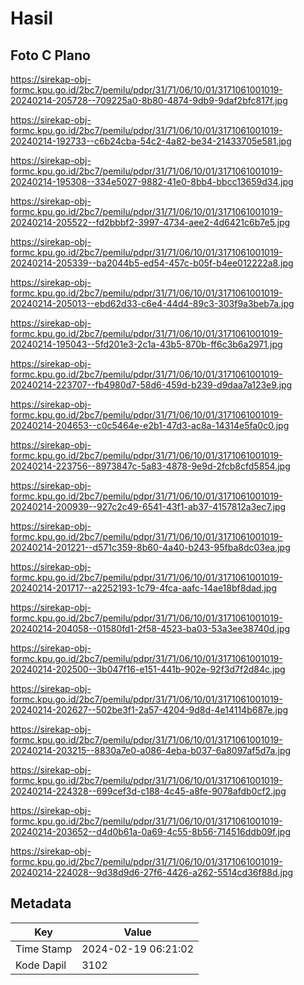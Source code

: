 # Hasil

## Foto C Plano

https://sirekap-obj-formc.kpu.go.id/2bc7/pemilu/pdpr/31/71/06/10/01/3171061001019-20240214-205728--709225a0-8b80-4874-9db9-9daf2bfc817f.jpg

https://sirekap-obj-formc.kpu.go.id/2bc7/pemilu/pdpr/31/71/06/10/01/3171061001019-20240214-192733--c6b24cba-54c2-4a82-be34-21433705e581.jpg

https://sirekap-obj-formc.kpu.go.id/2bc7/pemilu/pdpr/31/71/06/10/01/3171061001019-20240214-195308--334e5027-9882-41e0-8bb4-bbcc13659d34.jpg

https://sirekap-obj-formc.kpu.go.id/2bc7/pemilu/pdpr/31/71/06/10/01/3171061001019-20240214-205522--fd2bbbf2-3997-4734-aee2-4d6421c6b7e5.jpg

https://sirekap-obj-formc.kpu.go.id/2bc7/pemilu/pdpr/31/71/06/10/01/3171061001019-20240214-205339--ba2044b5-ed54-457c-b05f-b4ee012222a8.jpg

https://sirekap-obj-formc.kpu.go.id/2bc7/pemilu/pdpr/31/71/06/10/01/3171061001019-20240214-205013--ebd62d33-c6e4-44d4-89c3-303f9a3beb7a.jpg

https://sirekap-obj-formc.kpu.go.id/2bc7/pemilu/pdpr/31/71/06/10/01/3171061001019-20240214-195043--5fd201e3-2c1a-43b5-870b-ff6c3b6a2971.jpg

https://sirekap-obj-formc.kpu.go.id/2bc7/pemilu/pdpr/31/71/06/10/01/3171061001019-20240214-223707--fb4980d7-58d6-459d-b239-d9daa7a123e9.jpg

https://sirekap-obj-formc.kpu.go.id/2bc7/pemilu/pdpr/31/71/06/10/01/3171061001019-20240214-204653--c0c5464e-e2b1-47d3-ac8a-14314e5fa0c0.jpg

https://sirekap-obj-formc.kpu.go.id/2bc7/pemilu/pdpr/31/71/06/10/01/3171061001019-20240214-223756--8973847c-5a83-4878-9e9d-2fcb8cfd5854.jpg

https://sirekap-obj-formc.kpu.go.id/2bc7/pemilu/pdpr/31/71/06/10/01/3171061001019-20240214-200939--927c2c49-6541-43f1-ab37-4157812a3ec7.jpg

https://sirekap-obj-formc.kpu.go.id/2bc7/pemilu/pdpr/31/71/06/10/01/3171061001019-20240214-201221--d571c359-8b60-4a40-b243-95fba8dc03ea.jpg

https://sirekap-obj-formc.kpu.go.id/2bc7/pemilu/pdpr/31/71/06/10/01/3171061001019-20240214-201717--a2252193-1c79-4fca-aafc-14ae18bf8dad.jpg

https://sirekap-obj-formc.kpu.go.id/2bc7/pemilu/pdpr/31/71/06/10/01/3171061001019-20240214-204058--01580fd1-2f58-4523-ba03-53a3ee38740d.jpg

https://sirekap-obj-formc.kpu.go.id/2bc7/pemilu/pdpr/31/71/06/10/01/3171061001019-20240214-202500--3b047f16-e151-441b-902e-92f3d7f2d84c.jpg

https://sirekap-obj-formc.kpu.go.id/2bc7/pemilu/pdpr/31/71/06/10/01/3171061001019-20240214-202627--502be3f1-2a57-4204-9d8d-4e14114b687e.jpg

https://sirekap-obj-formc.kpu.go.id/2bc7/pemilu/pdpr/31/71/06/10/01/3171061001019-20240214-203215--8830a7e0-a086-4eba-b037-6a8097af5d7a.jpg

https://sirekap-obj-formc.kpu.go.id/2bc7/pemilu/pdpr/31/71/06/10/01/3171061001019-20240214-224328--699cef3d-c188-4c45-a8fe-9078afdb0cf2.jpg

https://sirekap-obj-formc.kpu.go.id/2bc7/pemilu/pdpr/31/71/06/10/01/3171061001019-20240214-203652--d4d0b61a-0a69-4c55-8b56-714516ddb09f.jpg

https://sirekap-obj-formc.kpu.go.id/2bc7/pemilu/pdpr/31/71/06/10/01/3171061001019-20240214-224028--9d38d9d6-27f6-4426-a262-5514cd36f88d.jpg


## Metadata

| Key        | Value               |
| ---------- | ------------------- |
| Time Stamp | 2024-02-19 06:21:02 |
| Kode Dapil | 3102                |



